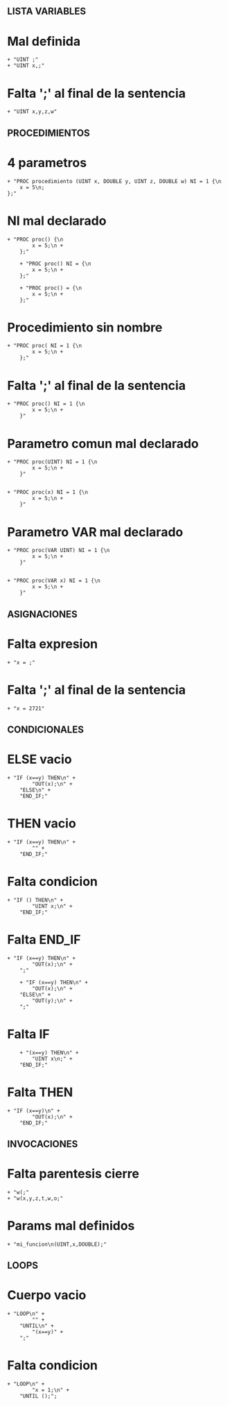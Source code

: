 ## LISTA VARIABLES
# Mal definida
	+ "UINT ;"
	+ "UINT x,;"
	
# Falta ';' al final de la sentencia
	+ "UINT x,y,z,w"
	
## PROCEDIMIENTOS
# 4 parametros
	+ "PROC procedimiento (UINT x, DOUBLE y, UINT z, DOUBLE w) NI = 1 {\n
		x = 5\n;
	};"

# NI mal declarado
	+ "PROC proc() {\n
            x = 5;\n +
        };"
        
        + "PROC proc() NI = {\n
            x = 5;\n +
        };"
        
        + "PROC proc() = {\n
            x = 5;\n +
        };"
        
# Procedimiento sin nombre
	+ "PROC proc( NI = 1 {\n
            x = 5;\n +
        };"
        
# Falta ';' al final de la sentencia
	+ "PROC proc() NI = 1 {\n
            x = 5;\n +
        }"
        
# Parametro comun mal declarado
	+ "PROC proc(UINT) NI = 1 {\n
            x = 5;\n +
        }"
        
        
	+ "PROC proc(x) NI = 1 {\n
            x = 5;\n +
        }"
        
# Parametro VAR mal declarado
	+ "PROC proc(VAR UINT) NI = 1 {\n
            x = 5;\n +
        }"
        
        
	+ "PROC proc(VAR x) NI = 1 {\n
            x = 5;\n +
        }"
        
## ASIGNACIONES
# Falta expresion
	+ "x = ;"
	
# Falta ';' al final de la sentencia
	+ "x = 2721"
	
## CONDICIONALES
# ELSE vacio
	+ "IF (x==y) THEN\n" +
            "OUT(x);\n" +
        "ELSE\n" +
        "END_IF;"
        
# THEN vacio
	+ "IF (x==y) THEN\n" +
            "" +
        "END_IF;"
        
# Falta condicion
	+ "IF () THEN\n" +
            "UINT x;\n" +
        "END_IF;"

# Falta END_IF
	+ "IF (x==y) THEN\n" +
            "OUT(x);\n" +
        ";"
        
        + "IF (x==y) THEN\n" +
            "OUT(x);\n" +
        "ELSE\n" +
            "OUT(y);\n" +
        ";"

# Falta IF       
        + "(x==y) THEN\n" +
            "UINT x\n;" +
        "END_IF;"
        
# Falta THEN
	+ "IF (x==y)\n" +
            "OUT(x);\n" +
        "END_IF;"
        
## INVOCACIONES
# Falta parentesis cierre
	+ "w(;"
	+ "w(x,y,z,t,w,o;"
	
# Params mal definidos
	+ "mi_funcion\n(UINT,x,DOUBLE);"
	
## LOOPS
# Cuerpo vacio
	+ "LOOP\n" +
            "" +
        "UNTIL\n" +
            "(x==y)" +
        ";"	

# Falta condicion
	+ "LOOP\n" +
            "x = 1;\n" +
        "UNTIL ();";


